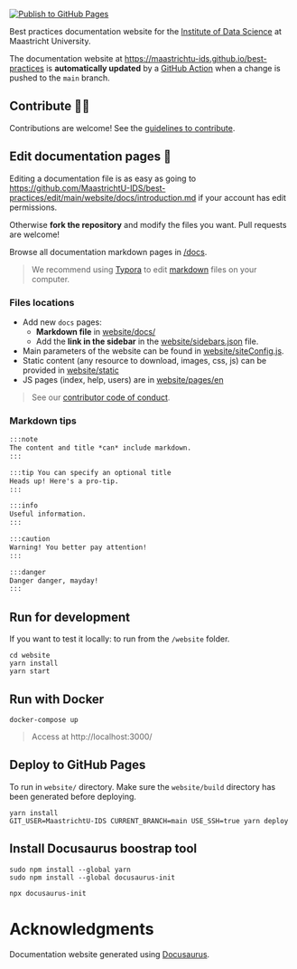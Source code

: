 [![Publish to GitHub Pages](https://github.com/MaastrichtU-IDS/best-practices/workflows/Publish%20to%20GitHub%20Pages/badge.svg)](https://github.com/MaastrichtU-IDS/best-practices/actions?query=workflow%3A%22Publish+to+GitHub+Pages%22)

Best practices documentation website for the [Institute of Data Science](https://maastrichtuniversity.nl/ids) at Maastricht University.

The documentation website at https://maastrichtu-ids.github.io/best-practices is **automatically updated** by a [GitHub Action](https://github.com/MaastrichtU-IDS/best-practices/actions) when a change is pushed to the `main` branch.

## Contribute 👨‍💻

Contributions are welcome! See the [guidelines to contribute](https://maastrichtu-ids.github.io/best-practices/contributing).

## Edit documentation pages 📝

Editing a documentation file is as easy as going to https://github.com/MaastrichtU-IDS/best-practices/edit/main/website/docs/introduction.md if your account has edit permissions.

Otherwise **fork the repository** and modify the files you want. Pull requests are welcome!

Browse all documentation markdown pages in [/docs](https://github.com/MaastrichtU-IDS/best-practices/tree/main/website/docs).

> We recommend using [Typora](https://typora.io/) to edit [markdown](https://github.com/adam-p/markdown-here/wiki/Markdown-Cheatsheet) files on your computer.

### Files locations

* Add new `docs` pages:
  * **Markdown file** in [website/docs/](https://github.com/MaastrichtU-IDS/best-practices/tree/main/website/docs)
  * Add the **link in the sidebar** in the [website/sidebars.json](https://github.com/MaastrichtU-IDS/best-practices/blob/main/website/sidebars.json) file.
* Main parameters of the website can be found in [website/siteConfig.js](https://github.com/MaastrichtU-IDS/best-practices/blob/main/website/siteConfig.js).
* Static content (any resource to download, images, css, js) can be provided in [website/static](https://github.com/MaastrichtU-IDS/best-practices/tree/main/website/static)
* JS pages (index, help, users) are in [website/pages/en](https://github.com/MaastrichtU-IDS/best-practices/tree/main/website/pages/en)

> See our [contributor code of conduct](https://github.com/MaastrichtU-IDS/best-practices/blob/main/CODE_OF_CONDUCT.md).

### Markdown tips

```markdown
:::note
The content and title *can* include markdown.
:::

:::tip You can specify an optional title
Heads up! Here's a pro-tip.
:::

:::info
Useful information.
:::

:::caution
Warning! You better pay attention!
:::

:::danger
Danger danger, mayday!
:::
```

## Run for development

If you want to test it locally: to run from the `/website` folder.

```shell
cd website
yarn install
yarn start
```

## Run with Docker

```shell
docker-compose up
```

> Access at http://localhost:3000/

## Deploy to GitHub Pages

To run in `website/` directory. Make sure the `website/build` directory has been generated before deploying.

```shell
yarn install
GIT_USER=MaastrichtU-IDS CURRENT_BRANCH=main USE_SSH=true yarn deploy
```

## Install Docusaurus boostrap tool

```shell
sudo npm install --global yarn
sudo npm install --global docusaurus-init

npx docusaurus-init
```

# Acknowledgments

Documentation website generated using [Docusaurus](https://docusaurus.io/).
